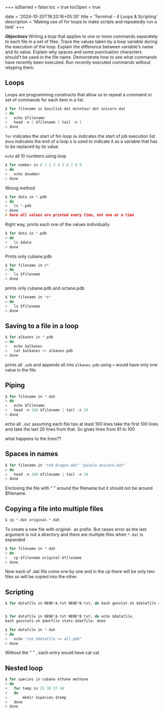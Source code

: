 +++
isStarred = false
toc = true
tocOpen = true

date = '2024-10-20T19:20:16+05:30'
title = 'Terminal - 4 Loops & Scripting'
description = 'Making use of for loops to make scripts and repeatedly run a task'
+++

***Objectives***
Writing a loop that applies to one or more commands separately to each file in a set of files.
Trace the values taken by a loop variable during the execution of the loop.
Explain the difference between variable's name and its value.
Explain why spaces and some punctuation characters should't be used in the file name.
Demonstrate how to see what commands have recently been executed.
Run recently executed commands without retyping them.

## Loops 

Loops are programming constructs that allow us to repeat a command or set of commands for each item in a list.
```c
$ for filename is basilisk.dat minotaur.dat unicorn.dat
> do 
> 	echo $filename
> 	head -n 2 $filename | tail -n 1
> done
```
`for` indicates the start of for-loop
`do` indicates the start of job execution list
`done` indicates the end of a loop
`$` is used to indicate it as a variable that has to be replaced by its value


`echo` all 10 numbers using loop
```c
$ for number in 0 1 2 3 4 5 6 7 8 9
> do
> 	echo $number
> done
```

Wrong method
```c
$ for data in *.pdb
> do
> 	ls *.pdb
> done
# here all values are printed every time, not one at a time
```

Right way, prints each one of the values individually
```c
$ for data in *.pdb
> do
> 	ls $data
> done
```


Prints only cubane.pdb
```c
$ for filename in c*
> do
> 	ls $filename
> done
```


prints only cubane.pdb and octane.pdb
```c
$ for filename in *c*
> do
> 	ls $filename
> done
```


## Saving to a file in a loop

```c
$ for alkanes in *.pdb
> do
> 	echo $alkanes
> 	cat $alkanes >> alkanes.pdb
> done
```
prints all  `.pdb`  and appends all into `alkanes.pdb`
using `>` would have only one value in the file


## Piping

```c
$ for filename in *.dat
> do
> 	echo $filename
> 	head -n 100 $filename | tail -n 20
> done
```
echo all  `.dat`
assuming each file has at least 100 lines
take the first 100 lines and take the last 20 lines from that.
So gives lines from 81 to 100

what happens to the lines??


## Spaces in names

```c
$ for filename in "red dragon.dat" "purple unicorn.dat"
> do
> 	head -n 100 $filename | tail -n 20
> done
```
Enclosing the file with " " around the filename but it should not be around $filename.


## Copying a file into multiple files

```c
$ cp *.dat original-*.dat
``` 
To create a new file with original`-` as prefix.
But raises error as the last argument is not a directory and there are multiple files when   `*.dat`  is expanded


```c
$ for filename in *.dat
> do
> 	cp $filename original-$filename
> done
```
Now each of .dat file come one by one and in the cp there will be only two files so will be copied into the other.


## Scripting

```c
$ for datafile in NENE*A.txt NENE*B.txt; do bash goostat.sh $datafile stats-$datfile; done


$ for datafile in NENE*A.txt NENE*B.txt; do echo $datafile;
bash goostats.sh $datfile stats-$datfile; done
```

```c
$ for datafile in *.dat
> do
> 	echo "cat $datafile >> all.pdb"
> done
```
Without the " " , each entry would have cat cat


## Nested loop

```c
$ for species in cubane ethane methane
> do
> 	for temp in 25 30 37 40
> 	do
> 		mkdir $species-$temp
> 	done
> done
```
